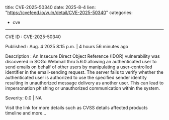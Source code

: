  
title: CVE-2025-50340
date: 2025-8-4
lien: "https://cvefeed.io/vuln/detail/CVE-2025-50340"
categories:
  - cve
---

CVE ID : CVE-2025-50340

Published :  Aug. 4
2025
8:15 p.m. | 4 hours
56 minutes ago

Description : An Insecure Direct Object Reference (IDOR) vulnerability was discovered in SOGo Webmail thru 5.6.0
allowing an authenticated user to send emails on behalf of other users by manipulating a user-controlled identifier in the email-sending request. The server fails to verify whether the authenticated user is authorized to use the specified sender identity
resulting in unauthorized message delivery as another user. This can lead to impersonation
phishing
or unauthorized communication within the system.

Severity: 0.0 | NA

Visit the link for more details
such as CVSS details
affected products
timeline
and more...
